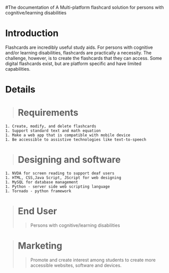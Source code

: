 #The documentation of A Multi-platform flashcard solution for persons with cognitive/learning disabilities

# Introduction #

Flashcards are incredibly useful study aids. For persons with cognitive and/or learning disabilities, flashcards are practically a necessity. The challenge, however, is to create the flashcards that they can access. Some digital flashcards exist, but are platform specific and have limited capabilities.


# Details #

> # Requirements #
    1. Create, modify, and delete flashcards
    1. Support standard text and math equation
    1. Make a web app that is compatible with mobile device
    1. Be accessible to assistive technologies like text-to-speech

> # Designing and software #
    1. NVDA for screen reading to support deaf users
    1. HTML, CSS,Java Script, JScript for web designing
    1. MySQL for database management
    1. Python - server side web scripting language
    1. Tornado - python framework

> # End User #
> > Persons with cognitive/learning disabilities


> # Marketing #
> > Promote and create interest among students to create more
> > accessible websites, software and devices.